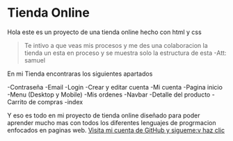 # Tienda Online
Hola este es un proyecto de una tienda online hecho con html y css 

>Te intivo a que veas mis procesos y me des una colaboracion la tienda un esta en proceso y se muestra solo la estructura de esta
> -Att: samuel

En mi Tienda encontraras los siguientes apartados

-Contraseña
-Email
-Login
-Crear y editar cuenta
-Mi cuenta 
-Pagina inicio
-Menu (Desktop y Mobile)
-Mis ordenes 
-Navbar
-Detalle del producto
-Carrito de compras 
-index

Y eso es todo en mi proyecto de tienda online diseñado para poder aprender mucho mas con todos los diferentes lenguajes de progrmacion enfocados en paginas web. 
[Visita mi cuenta de GitHub y sigueme:v haz clic ](https://github.com/SamuelGomez6 "visita mi cuenta de GitHub y sigueme:v haz clic ")
